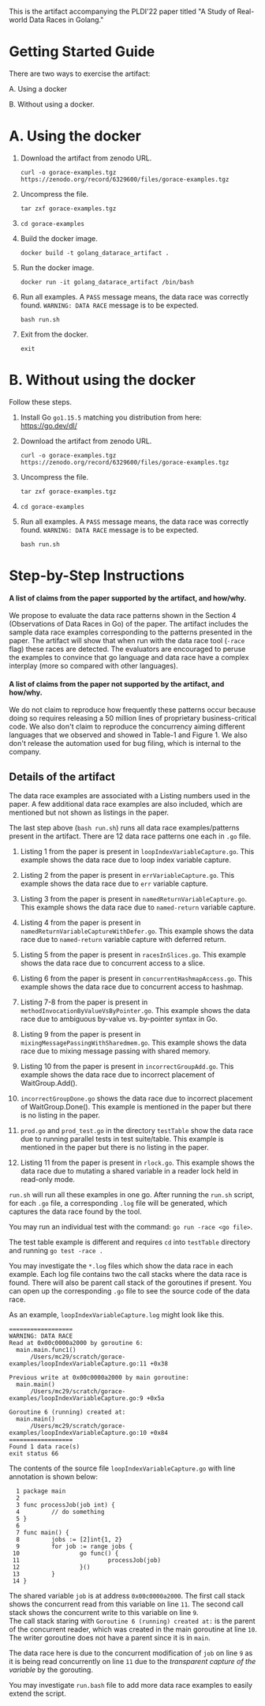 
This is the artifact accompanying the PLDI'22 paper titled "A Study of Real-world Data Races in Golang."

#  Getting Started Guide

There are two ways to exercise the artifact: 

A. Using a docker

B. Without using a docker.

# A. Using the docker
1. Download the artifact from zenodo URL.

   `curl -o gorace-examples.tgz https://zenodo.org/record/6329600/files/gorace-examples.tgz`
2. Uncompress the file.
  
   `tar zxf gorace-examples.tgz`
3. `cd gorace-examples`
4. Build the docker image.
    
    `docker build -t golang_datarace_artifact .` 
5. Run the docker image.
  
   `docker run -it golang_datarace_artifact /bin/bash`
6. Run all examples. A `PASS` message means, the data race was correctly found. `WARNING: DATA RACE` message is to be expected.
   
   `bash run.sh`
7. Exit from the docker.
  
   `exit`

# B. Without using the docker
Follow these steps.
1. Install Go `go1.15.5` matching you distribution from here: https://go.dev/dl/
2. Download the artifact from zenodo URL.
  
   `curl -o gorace-examples.tgz https://zenodo.org/record/6329600/files/gorace-examples.tgz`
3. Uncompress the file.
  
   `tar zxf gorace-examples.tgz`
4. `cd gorace-examples`
5. Run all examples. A `PASS` message means, the data race was correctly found. `WARNING: DATA RACE` message is to be expected.
  
   `bash run.sh`


# Step-by-Step Instructions 
#### A list of claims from the paper supported by the artifact, and how/why.

We propose to evaluate the data race patterns shown in the Section 4 (Observations of Data Races in Go) of the paper.
The artifact includes the sample data race examples corresponding to the patterns presented in the paper. The artifact will show that when run with the data race tool (`-race` flag) these races are detected. The evaluators are encouraged to peruse the examples to convince that go language and data race have a complex interplay (more so compared with other languages). 

#### A list of claims from the paper not supported by the artifact, and how/why.

We do not claim to reproduce how frequently these patterns occur because doing so requires releasing a 50 million lines of proprietary business-critical code. We also don't claim to reproduce the concurrency aiming different languages that we observed and showed in Table-1 and Figure 1. We also don't release the automation used for bug filing, which is internal to the company.

## Details of the artifact
The data race examples are associated with a Listing numbers used in the paper. A few additional data race examples are also included, which are mentioned but not shown as listings in the paper.

The last step above (`bash run.sh`) runs all data race examples/patterns present in the artifact.
There are 12 data race patterns one each in `.go` file. 

1. Listing 1 from the paper is present in `loopIndexVariableCapture.go`. This example shows the data race due to loop index variable capture.

2. Listing 2 from the paper is present in `errVariableCapture.go`. This example shows the data race due to `err` variable capture.

3. Listing 3 from the paper is present in `namedReturnVariableCapture.go`. This example shows the data race due to `named-return` variable capture.

4. Listing 4 from the paper is present in `namedReturnVariableCaptureWithDefer.go`. This example shows the data race due to `named-return` variable capture with deferred return.

5. Listing 5 from the paper is present in `racesInSlices.go`. This example shows the data race due to concurrent access to a slice.

6. Listing 6 from the paper is present in `concurrentHashmapAccess.go`. This example shows the data race due to concurrent access to hashmap.

7. Listing 7-8 from the paper is present in `methodInvocationByValueVsByPointer.go`. This example shows the data race due to ambiguous by-value vs. by-pointer syntax in Go.

8. Listing 9 from the paper is present in `mixingMessagePassingWithSharedmem.go`. This example shows the data race due to mixing message passing with shared memory.

9. Listing 10 from the paper is present in `incorrectGroupAdd.go`. This example shows the data race due to incorrect placement of WaitGroup.Add().

10. `incorrectGroupDone.go` shows the data race due to incorrect placement of WaitGroup.Done(). This example is mentioned in the paper but there is no listing in the paper.

11. `prod.go` and `prod_test.go` in the directory `testTable` show the data race due to running parallel tests in test suite/table. This example is mentioned in the paper but there is no listing in the paper.

12. Listing 11 from the paper is present in `rlock.go`. This example shows the data race due to mutating a shared variable in a reader lock held in read-only mode.


`run.sh` will run all these examples in one go. After running the `run.sh` script, for each `.go` file, a corresponding `.log` file will be generated, which captures the data race found by the tool. 

You may run an individual test with the command: `go run -race <go file>`.

The test table example is different and requires `cd` into `testTable` directory and running `go test -race .`

You may investigate the `*.log` files which show the  data race in each example. Each log file contains two the call stacks where the data race is found. There will also be parent call stack of the goroutines if present.
You can open up the corresponding `.go` file to see the source code of the data race.

As an example, `loopIndexVariableCapture.log` might look like this.
```
==================
WARNING: DATA RACE
Read at 0x00c0000a2000 by goroutine 6:
  main.main.func1()
      /Users/mc29/scratch/gorace-examples/loopIndexVariableCapture.go:11 +0x38

Previous write at 0x00c0000a2000 by main goroutine:
  main.main()
      /Users/mc29/scratch/gorace-examples/loopIndexVariableCapture.go:9 +0x5a

Goroutine 6 (running) created at:
  main.main()
      /Users/mc29/scratch/gorace-examples/loopIndexVariableCapture.go:10 +0x84
==================
Found 1 data race(s)
exit status 66
```
The contents of the source file `loopIndexVariableCapture.go` with line annotation is shown below:
```
  1 package main
  2 
  3 func processJob(job int) {
  4         // do something
  5 }
  6 
  7 func main() {
  8         jobs := [2]int{1, 2}
  9         for job := range jobs {
 10                 go func() {
 11                         processJob(job)
 12                 }()
 13         }
 14 }
```
The shared variable `job` is at address `0x00c0000a2000`.
The first call stack shows the concurrent read from this variable on line `11`. The second call stack shows the concurrent write to this variable on line `9`.  
The call stack staring with `Goroutine 6 (running) created at:` is the parent of the concurrent reader, which was created in the main goroutine at line `10`. The writer goroutine does not have a parent since it is in `main`.

The data race here is due to the concurrent modification of `job` on line `9` as it is being read concurrently on line `11` due to the *transparent capture of the variable* by the gorouting.

You may investigate `run.bash` file to add more data race examples to easily extend the script.


